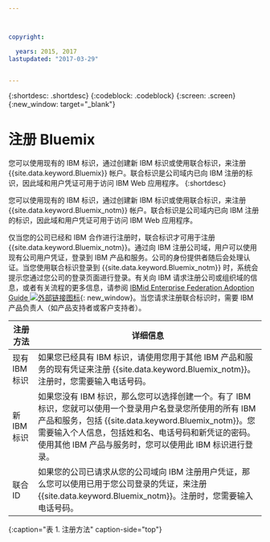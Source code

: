 ```yaml
---



copyright:

  years: 2015, 2017
lastupdated: "2017-03-29"


---
```


{:shortdesc: .shortdesc}
{:codeblock: .codeblock}
{:screen: .screen}
{:new_window: target="_blank"}

# 注册 Bluemix

您可以使用现有的 IBM 标识，通过创建新 IBM 标识或使用联合标识，来注册 {{site.data.keyword.Bluemix}} 帐户。联合标识是公司域内已向 IBM 注册的标识，因此域和用户凭证可用于访问 IBM Web 应用程序。
{:shortdesc}

您可以使用现有的 IBM 标识，通过创建新 IBM 标识或使用联合标识，来注册 {{site.data.keyword.Bluemix_notm}} 帐户。联合标识是公司域内已向 IBM 注册的标识，因此域和用户凭证可用于访问 IBM Web 应用程序。  

仅当您的公司已经和 IBM 合作进行注册时，联合标识才可用于注册 {{site.data.keyword.Bluemix_notm}}。通过向 IBM 注册公司域，用户可以使用现有公司用户凭证，登录到 IBM 产品和服务。公司的身份提供者随后会处理认证。当您使用联合标识登录到 {{site.data.keyword.Bluemix_notm}} 时，系统会提示您通过您公司的登录页面进行登录。有关向 IBM 请求注册公司或组织域的信息，或者有关流程的更多信息，请参阅 [IBMid Enterprise Federation Adoption Guide ![外部链接图标](../icons/launch-glyph.svg)](https://ibm.box.com/v/IBMid-Federation-Guide){: new_window}。当您请求注册联合标识时，需要 IBM 产品负责人（如产品支持者或客户支持者）。

| 注册方法| 详细信息|    
|-----------------|---------|
|现有 IBM 标识| 如果您已经具有 IBM 标识，请使用您用于其他 IBM 产品和服务的现有凭证来注册 {{site.data.keyword.Bluemix_notm}}。注册时，您需要输入电话号码。|
|新 IBM 标识| 如果您没有 IBM 标识，那么您可以选择创建一个。有了 IBM 标识，您就可以使用一个登录用户名登录您所使用的所有 IBM 产品和服务，包括 {{site.data.keyword.Bluemix_notm}}。您需要输入个人信息，包括姓和名、电话号码和新凭证的密码。使用其他 IBM 产品与服务时，您可以使用此 IBM 标识进行登录。|
|联合 ID| 如果您的公司已请求从您的公司域向 IBM 注册用户凭证，那么您可以使用已用于您公司登录的凭证，来注册 {{site.data.keyword.Bluemix_notm}}。注册时，您需要输入电话号码。|
{:caption="表 1. 注册方法" caption-side="top"}
